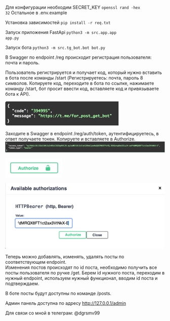 Для конфигурации необходим SECRET_KEY <code>openssl rand -hex 32</code>
Остальное в .env.example

Установка зависимостей <code>pip install -r req.txt</code>

Запуск приложения FastApi
<code>python3 -m src.app.app app.py</code>

Запуск бота
<code>python3 -m src.tg_bot.bot bot.py</code>

В Swagger по endpoint /reg происходит регистрация пользователя: почта и пароль.

Пользователь регистрируется и получает код, который нужно вставить в бота после команды /start 
(Регистрируетесь: почта, пароль 8 символов. Копируете код, переходите в бота по ссылке, 
нажимаете команду /start, бот просит ввести код, 
вставляете код и привязываете бота к API).

![img.png](images/code_link.png)

Заходите в Swagger в endpoint /reg/auth/token, аутентифицируетесь, в ответ получаете токен. 
Копируете и вставляете в Authorize.
![img.png](images/token.png)

![img.png](images/img.png)

![img_1.png](images/bearer_auth.png)

Теперь можно добавлять, изменять, удалять посты по соответствующем endpoint.\
Изменения постов происходят по id поста, необходимо получить все посты пользователя по ручке /get. 
Берем id нужного поста, переходим в нужный endpoint, используем нужный функционал, вводим id поста и подтверждаем.

В боте посты будут доступны по команде /posts.

Админ панель доступна по адресу http://127.0.0.1/admin 

Для связи со мной в телеграм: @dgrsmv99
